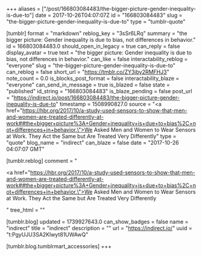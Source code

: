 +++
aliases = ["/post/166803084483/the-bigger-picture-gender-inequality-is-due-to"]
date = 2017-10-26T04:07:07Z
id = "166803084483"
slug = "the-bigger-picture-gender-inequality-is-due-to"
type = "tumblr-quote"

[tumblr]
format = "markdown"
reblog_key = "3sSr6LRq"
summary = "the bigger picture: Gender inequality is due to bias, not differences in behavior."
id = 166803084483.0
should_open_in_legacy = true
can_reply = false
display_avatar = true
text = "the bigger picture: Gender inequality is due to bias, not differences in behavior."
can_like = false
interactability_reblog = "everyone"
slug = "the-bigger-picture-gender-inequality-is-due-to"
can_reblog = false
short_url = "https://tmblr.co/ZY3jby2RMFHJ3"
note_count = 0.0
is_blocks_post_format = false
interactability_blaze = "everyone"
can_send_in_message = true
is_blazed = false
state = "published"
id_string = "166803084483"
is_blaze_pending = false
post_url = "https://indirect.io/post/166803084483/the-bigger-picture-gender-inequality-is-due-to"
timestamp = 1508990827.0
source = "<a href=\"https://hbr.org/2017/10/a-study-used-sensors-to-show-that-men-and-women-are-treated-differently-at-work##the+bigger+picture%3A+Gender+inequality+is+due+to+bias%2C+not+differences+in+behavior.\">We Asked Men and Women to Wear Sensors at Work. They Act the Same but Are Treated Very Differently</a>"
type = "quote"
blog_name = "indirect"
can_blaze = false
date = "2017-10-26 04:07:07 GMT"

[tumblr.reblog]
comment = "<p><a href=\"https://hbr.org/2017/10/a-study-used-sensors-to-show-that-men-and-women-are-treated-differently-at-work##the+bigger+picture%3A+Gender+inequality+is+due+to+bias%2C+not+differences+in+behavior.\">We Asked Men and Women to Wear Sensors at Work. They Act the Same but Are Treated Very Differently</a></p>"
tree_html = ""

[tumblr.blog]
updated = 1739927643.0
can_show_badges = false
name = "indirect"
title = "indirect"
description = ""
url = "https://indirect.io/"
uuid = "t:PgyUJU3SA2Klwyt81UWAwQ"

[tumblr.blog.tumblrmart_accessories]
+++
